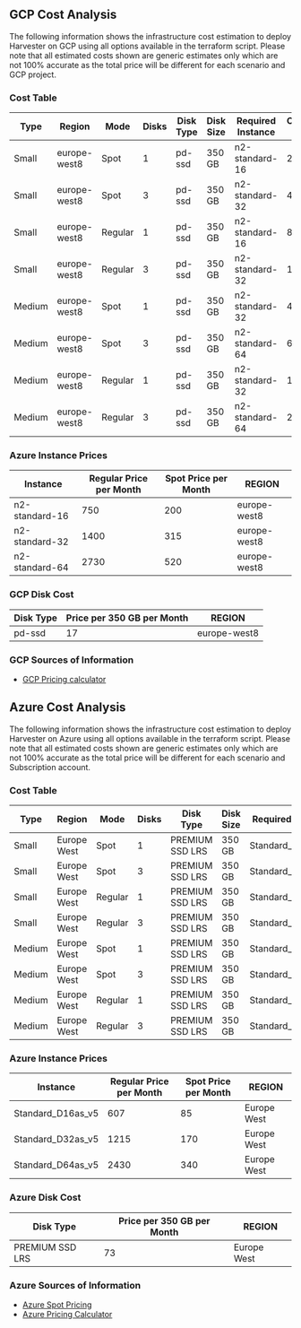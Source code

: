 ## GCP Cost Analysis

The following information shows the infrastructure cost estimation to deploy Harvester on GCP using all options available in the terraform script.
Please note that all estimated costs shown are generic estimates only which are not 100% accurate as the total price will be different for each scenario and GCP project.

### Cost Table

| Type   | Region      | Mode      | Disks | Disk Type      | Disk Size    | Required Instance     | Overestimated Cost ($) |
|--------|-------------|-----------|------|----------------|--------------|-----------------------|------------------------|
| Small  | europe-west8 | Spot      | 1    | pd-ssd         | 350 GB       | n2-standard-16        | 250                    |
| Small  | europe-west8 | Spot      | 3    | pd-ssd         | 350 GB       | n2-standard-32        | 400                    |
| Small  | europe-west8 | Regular   | 1    | pd-ssd         | 350 GB       | n2-standard-16        | 800                    |
| Small  | europe-west8 | Regular   | 3    | pd-ssd         | 350 GB       | n2-standard-32        | 1500                   |
| Medium | europe-west8 | Spot      | 1    | pd-ssd         | 350 GB       | n2-standard-32        | 400                    |
| Medium | europe-west8 | Spot      | 3    | pd-ssd         | 350 GB       | n2-standard-64        | 600                    |
| Medium | europe-west8 | Regular   | 1    | pd-ssd         | 350 GB       | n2-standard-32        | 1500                   |
| Medium | europe-west8 | Regular   | 3    | pd-ssd         | 350 GB       | n2-standard-64        | 2800                   |

### Azure Instance Prices

| Instance       | Regular Price per Month | Spot Price per Month | REGION       |
|----------------|-------------------------|----------------------|--------------|
| n2-standard-16 | 750                     | 200                  | europe-west8 |
| n2-standard-32 | 1400                    | 315                  | europe-west8 |
| n2-standard-64 | 2730                    | 520                  | europe-west8 |

### GCP Disk Cost

| Disk Type | Price per 350 GB per Month | REGION        |
|-----------|-------------------------|---------------|
| pd-ssd    | 17                      | europe-west8  |

### GCP Sources of Information

- [GCP Pricing calculator](https://cloud.google.com/calculator)

## Azure Cost Analysis

The following information shows the infrastructure cost estimation to deploy Harvester on Azure using all options available in the terraform script.
Please note that all estimated costs shown are generic estimates only which are not 100% accurate as the total price will be different for each scenario and Subscription account.

### Cost Table

| Type   | Region       | Mode   | Disks | Disk Type         | Disk Size | Required Instance         | Overestimated Cost ($) |
|--------|-------------|--------|--------|-------------------|-------------|---------------------------|----------------------|
| Small  | Europe West | Spot   | 1      | PREMIUM SSD LRS  | 350 GB      | Standard_D16as_v5        | 200                  |
| Small  | Europe West | Spot   | 3      | PREMIUM SSD LRS  | 350 GB      | Standard_D32as_v5        | 450                  |
| Small  | Europe West | Regular| 1      | PREMIUM SSD LRS  | 350 GB      | Standard_D16as_v5        | 750                  |
| Small  | Europe West | Regular| 3      | PREMIUM SSD LRS  | 350 GB      | Standard_D32as_v5        | 1500                 |
| Medium | Europe West | Spot   | 1      | PREMIUM SSD LRS  | 350 GB      | Standard_D32as_v5        | 300                  |
| Medium | Europe West | Spot   | 3      | PREMIUM SSD LRS  | 350 GB      | Standard_D64as_v5        | 650                  |
| Medium | Europe West | Regular| 1      | PREMIUM SSD LRS  | 350 GB      | Standard_D32as_v5        | 1350                 |
| Medium | Europe West | Regular| 3      | PREMIUM SSD LRS  | 350 GB      | Standard_D64as_v5        | 3000                 |

### Azure Instance Prices

| Instance           | Regular Price per Month | Spot Price per Month | REGION     |
|---------------------|-------------------------|-------------|------------|
| Standard_D16as_v5  | 607                     | 85          | Europe West |
| Standard_D32as_v5  | 1215                    | 170         | Europe West |
| Standard_D64as_v5  | 2430                    | 340         | Europe West |

### Azure Disk Cost

| Disk Type         | Price per 350 GB per Month | REGION     |
|---------------------|------------------------|------------|
| PREMIUM SSD LRS    | 73                     | Europe West |

### Azure Sources of Information

- [Azure Spot Pricing](https://azure.microsoft.com/en-us/pricing/spot-advisor/#pricing)
- [Azure Pricing Calculator](https://azure.microsoft.com/en-us/pricing/calculator/?service=spot-advisor)
